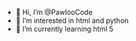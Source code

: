 - 👋 Hi, I’m @PawlooCode
- 👀 I’m interested in html and python
- 🌱 I’m currently learning html 5



<!---
PawlooCode/PawlooCode is a ✨ special ✨ repository because its `README.md` (this file) appears on your GitHub profile.
You can click the Preview link to take a look at your changes.
--->
